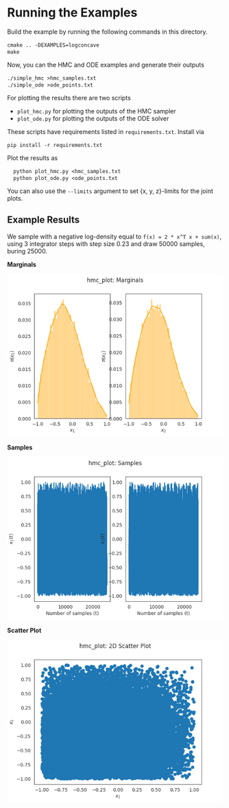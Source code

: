 # Running the Examples
Build the example by running the following commands in this directory.

```
cmake .. -DEXAMPLES=logconcave
make
```

Now, you can the HMC and ODE examples and generate their outputs
```
./simple_hmc >hmc_samples.txt
./simple_ode >ode_points.txt
```

For plotting the results there are two scripts
 * `plot_hmc.py` for plotting the outputs of the HMC sampler
 * `plot_ode.py` for plotting the outputs of the ODE solver

These scripts have requirements listed in `requirements.txt`. Install via
```
pip install -r requirements.txt
```

Plot the results as
```
  python plot_hmc.py <hmc_samples.txt
  python plot_ode.py <ode_points.txt
```

You can also use the `--limits` argument to set {x, y, z}-limits for the joint plots.

## Example Results

We sample with a negative log-density equal to  `f(x) = 2 * x^T x + sum(x)`, using 3 integrator steps
with step size 0.23 and draw 50000 samples, buring 25000.

**Marginals**

![Distributions](hmc_plot_marginals.png)

**Samples**

![Samples](hmc_plot_samples.png)

**Scatter Plot**

![Scatter](hmc_plot_scatter.png)
